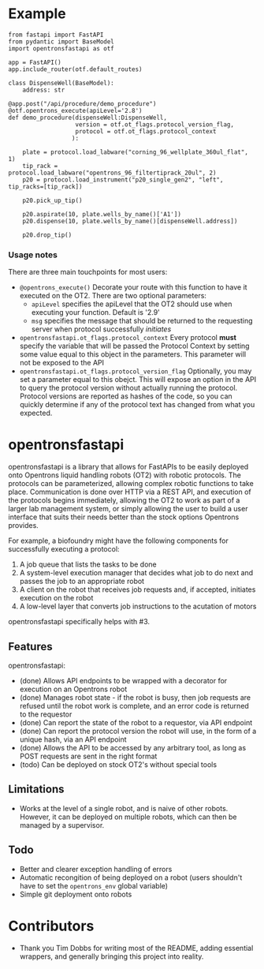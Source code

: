# Example

```python3
from fastapi import FastAPI
from pydantic import BaseModel
import opentronsfastapi as otf

app = FastAPI()
app.include_router(otf.default_routes)

class DispenseWell(BaseModel):
    address: str

@app.post("/api/procedure/demo_procedure")
@otf.opentrons_execute(apiLevel='2.8')
def demo_procedure(dispenseWell:DispenseWell,
                   version = otf.ot_flags.protocol_version_flag,
                   protocol = otf.ot_flags.protocol_context
                  ):

    plate = protocol.load_labware("corning_96_wellplate_360ul_flat", 1)
    tip_rack = protocol.load_labware("opentrons_96_filtertiprack_20ul", 2)
    p20 = protocol.load_instrument("p20_single_gen2", "left", tip_racks=[tip_rack])

    p20.pick_up_tip()

    p20.aspirate(10, plate.wells_by_name()['A1'])
    p20.dispense(10, plate.wells_by_name()[dispenseWell.address])

    p20.drop_tip()
```

### Usage notes
There are three main touchpoints for most users:
- `@opentrons_execute()` Decorate your route with this function to have it executed on the OT2. There are two optional parameters:
    - `apiLevel` specifies the apiLevel that the OT2 should use when executing your function. Default is '2.9'
    - `msg` specifies the message that should be returned to the requesting server when protocol successfully _initiates_
- `opentronsfastapi.ot_flags.protocol_context` Every protocol **must** specify the variable that will be passed the Protocol Context by setting some value equal to this object in the parameters. This parameter will not be exposed to the API
- `opentronsfastapi.ot_flags.protocol_version_flag` Optionally, you may set a parameter equal to this obejct. This will expose an option in the API to query the protocol version without actually running the protocol. Protocol versions are reported as hashes of the code, so you can quickly determine if any of the protocol text has changed from what you expected.


# opentronsfastapi

opentronsfastapi is a library that allows for FastAPIs to be easily deployed onto Opentrons liquid handling robots (OT2) with robotic protocols. The protocols can be parameterized, allowing complex robotic functions to take place. Communication is done over HTTP via a REST API, and execution of the protocols begins immediately, allowing the OT2 to work as part of a larger lab management system, or simply allowing the user to build a user interface that suits their needs better than the stock options Opentrons provides.

For example, a biofoundry might have the following components for successfully executing a protocol:
1. A job queue that lists the tasks to be done
2. A system-level execution manager that decides what job to do next and passes the job to an appropriate robot
3. A client on the robot that receives job requests and, if accepted, initiates execution on the robot
4. A low-level layer that converts job instructions to the acutation of motors

opentronsfastapi specifically helps with #3.

## Features
opentronsfastapi:
- (done) Allows API endpoints to be wrapped with a decorator for execution on an Opentrons robot
- (done) Manages robot state - if the robot is busy, then job requests are refused until the robot work is complete, and an error code is returned to the requestor
- (done) Can report the state of the robot to a requestor, via API endpoint
- (done) Can report the protocol version the robot will use, in the form of a unique hash, via an API endpoint
- (done) Allows the API to be accessed by any arbitrary tool, as long as POST requests are sent in the right format
- (todo) Can be deployed on stock OT2's without special tools

## Limitations
- Works at the level of a single robot, and is naive of other robots. However, it can be deployed on multiple robots, which can then be managed by a supervisor.

## Todo
- Better and clearer exception handling of errors
- Automatic recongition of being deployed on a robot (users shouldn't have to set the `opentrons_env` global variable)
- Simple git deployment onto robots

# Contributors
- Thank you Tim Dobbs for writing most of the README, adding essential wrappers, and generally bringing this project into reality.
